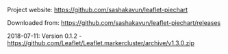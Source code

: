 
Project website: https://github.com/sashakavun/leaflet-piechart

Downloaded from: https://github.com/sashakavun/leaflet-piechart/releases

2018-07-11: Version 0.1.2 - https://github.com/Leaflet/Leaflet.markercluster/archive/v1.3.0.zip
